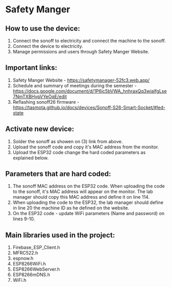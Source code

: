 # Safety Manger

## How to use the device:
1. Connect the sonoff to electricity and connect the machine to the sonoff.
2. Connect the device to electricity.
3. Manage permissions and users through Safety Manger Website.

## Important links:
1. Safety Manger Website - https://safetymanager-52fc3.web.app/
2. Schedule and summary of meetings during the semester - https://docs.google.com/document/d/1P6jc5bVWA_hnhraxQq3wialfgLse7NmTXBHypVYeOqE/edit
3. Reflashing sonoff26 firmware - https://tasmota.github.io/docs/devices/Sonoff-S26-Smart-Socket/#led-state

## Activate new device:
1. Solder the sonoff as showen on (3) link from above.
2. Upload the sonoff code and copy it's MAC address from the monitor.
3. Upload the ESP32 code change the hard coded parameters as explained below.

## Parameters that are hard coded:
1. The sonoff MAC address on the ESP32 code. When uploading the code to the sonoff, it's MAC address will appear on the monitor. The lab     manager should copy this MAC address and define it on line 114.
2. When uploading the code to the ESP32, the lab manager should define in line 20 the machine ID as he defined on the website.
3. On the ESP32 code - update WiFi parameters (Name and password) on lines 9-10.



## Main libraries used in the project:
1. Firebase_ESP_Client.h
2. MFRC522.h
3. espnow.h
4. ESP8266WiFi.h
5. ESP8266WebServer.h
6. ESP8266mDNS.h
7. WiFi.h
